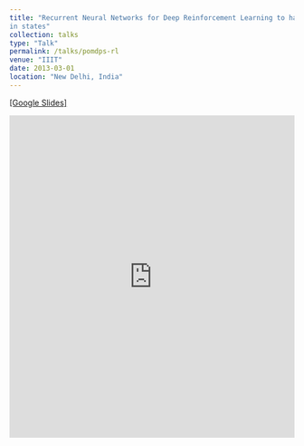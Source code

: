 ```yaml
---
title: "Recurrent Neural Networks for Deep Reinforcement Learning to handle Partial Observability
in states"
collection: talks
type: "Talk"
permalink: /talks/pomdps-rl
venue: "IIIT"
date: 2013-03-01
location: "New Delhi, India"
---
```


[[Google Slides]](https://docs.google.com/presentation/d/1sKgI3ngNinl6Ukk0YFbk-YqCU64CSATBqf3NoESIGb4/edit?usp=sharing)

<style>
.responsive-wrap iframe{ max-width: 100%;}
</style>
<div class="responsive-wrap">
<!-- this is the embed code provided by Google -->
  <iframe src="https://docs.google.com/presentation/d/1sKgI3ngNinl6Ukk0YFbk-YqCU64CSATBqf3NoESIGb4/embed?start=false&loop=false&delayms=3000" frameborder="0" width="960" height="569" allowfullscreen="true" mozallowfullscreen="true" webkitallowfullscreen="true"></iframe>
<!-- Google embed ends -->
</div>
